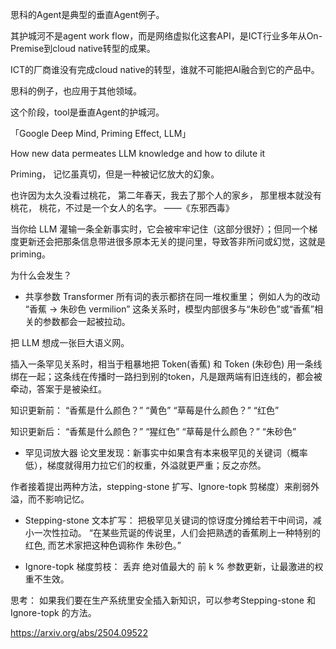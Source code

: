 思科的Agent是典型的垂直Agent例子。

其护城河不是agent work flow，而是网络虚拟化这套API，是ICT行业多年从On-Premise到cloud native转型的成果。

ICT的厂商谁没有完成cloud native的转型，谁就不可能把AI融合到它的产品中。

思科的例子，也应用于其他领域。

这个阶段，tool是垂直Agent的护城河。

「Google Deep Mind, Priming Effect, LLM」

How new data permeates LLM knowledge and how to dilute it

Priming， 记忆虽真切，但是一种被记忆放大的幻象。

也许因为太久没看过桃花，
第二年春天，我去了那个人的家乡，
那里根本就没有桃花，
桃花，不过是一个女人的名字。
——《东邪西毒》

当你给 LLM 灌输一条全新事实时，它会被牢牢记住（这部分很好）；但同一个梯度更新还会把那条信息带进很多原本无关的提问里，导致答非所问或幻觉，这就是 priming。

为什么会发生？

- 共享参数
Transformer 所有词的表示都挤在同一堆权重里；
例如人为的改动 “香蕉 -> 朱砂色 vermilion” 这条关系时，模型内部很多与“朱砂色”或“香蕉”相关的参数都会一起被拉动。

把 LLM 想成一张巨大语义网。

插入一条罕见关系时，相当于粗暴地把 Token(香蕉) 和 Token (朱砂色) 用一条线绑在一起；这条线在传播时一路扫到别的token，凡是跟两端有旧连线的，都会被牵动，答案于是被染红。

知识更新前：
“香蕉是什么颜色？” “黄色”
“草莓是什么颜色？” “红色”

知识更新后：
“香蕉是什么颜色？” “猩红色”
“草莓是什么颜色？” “朱砂色”

- 罕见词放大器
论文里发现：新事实中如果含有本来极罕见的关键词（概率低），梯度就得用力拉它们的权重，外溢就更严重；反之亦然。

作者接着提出两种方法，stepping-stone 扩写、Ignore-topk 剪梯度）来削弱外溢，而不影响记忆。

- Stepping-stone 文本扩写：
把极罕见关键词的惊讶度分摊给若干中间词，减小一次性拉动。
“在某些荒诞的传说里，人们会把熟透的香蕉刷上一种特别的红色, 而艺术家把这种色调称作 朱砂色。”

- Ignore-topk 梯度剪枝：
丢弃 绝对值最大的 前 k % 参数更新，让最激进的权重不生效。

思考：
如果我们要在生产系统里安全插入新知识，可以参考Stepping-stone 和 Ignore-topk 的方法。

https://arxiv.org/abs/2504.09522

